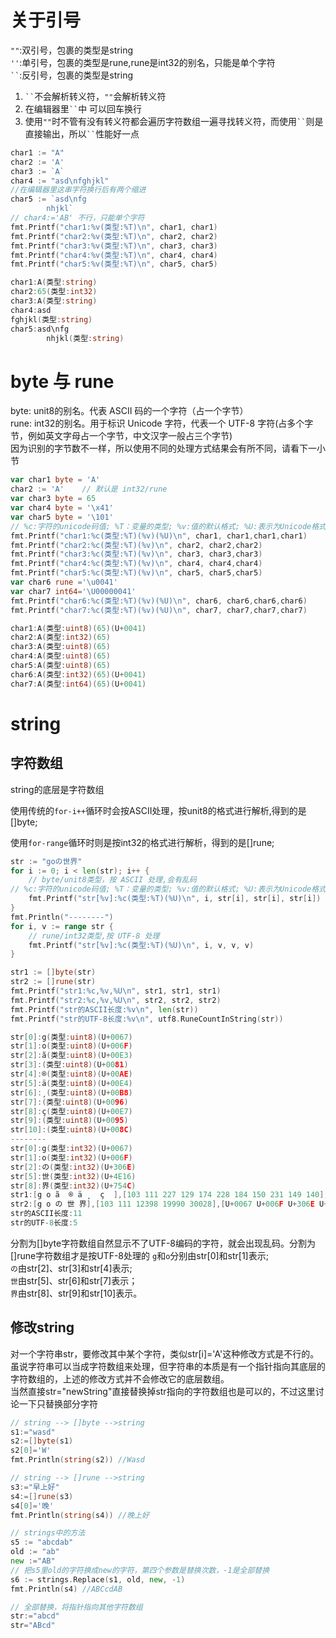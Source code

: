 # 关于引号
` "" `:双引号，包裹的类型是string  
` '' `:单引号，包裹的类型是rune,rune是int32的别名，只能是单个字符  
` `` `:反引号，包裹的类型是string  
1. ` `` `不会解析转义符，`""`会解析转义符
2. 在编辑器里` `` `中 可以回车换行
3. 使用`""`时不管有没有转义符都会遍历字符数组一遍寻找转义符，而使用` `` `则是直接输出，所以` `` `性能好一点
```go
char1 := "A"
char2 := 'A'
char3 := `A`
char4 := "asd\nfghjkl"
//在编辑器里这串字符换行后有两个缩进
char5 := `asd\nfg
		nhjkl`
// char4:='AB' 不行，只能单个字符
fmt.Printf("char1:%v(类型:%T)\n", char1, char1)
fmt.Printf("char2:%v(类型:%T)\n", char2, char2)
fmt.Printf("char3:%v(类型:%T)\n", char3, char3)
fmt.Printf("char4:%v(类型:%T)\n", char4, char4)
fmt.Printf("char5:%v(类型:%T)\n", char5, char5)
```
```go
char1:A(类型:string)
char2:65(类型:int32)
char3:A(类型:string)
char4:asd
fghjkl(类型:string)
char5:asd\nfg
		nhjkl(类型:string)
```
# byte 与 rune 
byte: unit8的别名。代表 ASCII 码的一个字符（占一个字节）  
rune: int32的别名。用于标识 Unicode 字符，代表一个 UTF-8 字符(占多个字节，例如英文字母占一个字节，中文汉字一般占三个字节)  
因为识别的字节数不一样，所以使用不同的处理方式结果会有所不同，请看下一小节  
```go
var char1 byte = 'A'
char2 := 'A'	// 默认是 int32/rune
var char3 byte = 65
var char4 byte = '\x41'
var char5 byte = '\101'
// %c:字符的unicode码值; %T：变量的类型; %v:值的默认格式; %U:表示为Unicode格式
fmt.Printf("char1:%c(类型:%T)(%v)(%U)\n", char1, char1,char1,char1)
fmt.Printf("char2:%c(类型:%T)(%v)\n", char2, char2,char2)
fmt.Printf("char3:%c(类型:%T)(%v)\n", char3, char3,char3)
fmt.Printf("char4:%c(类型:%T)(%v)\n", char4, char4,char4)
fmt.Printf("char5:%c(类型:%T)(%v)\n", char5, char5,char5)
var char6 rune ='\u0041'
var char7 int64='\U00000041'
fmt.Printf("char6:%c(类型:%T)(%v)(%U)\n", char6, char6,char6,char6)
fmt.Printf("char7:%c(类型:%T)(%v)(%U)\n", char7, char7,char7,char7)
```
```go
char1:A(类型:uint8)(65)(U+0041)
char2:A(类型:int32)(65)
char3:A(类型:uint8)(65)
char4:A(类型:uint8)(65)
char5:A(类型:uint8)(65)
char6:A(类型:int32)(65)(U+0041)
char7:A(类型:int64)(65)(U+0041)
```
# string
## 字符数组
string的底层是字符数组

使用传统的`for-i++`循环时会按ASCII处理，按unit8的格式进行解析,得到的是[]byte;

使用`for-range`循环时则是按int32的格式进行解析，得到的是[]rune;
```go
str := "goの世界"
for i := 0; i < len(str); i++ {
	// byte/unit8类型，按 ASCII 处理,会有乱码
// %c:字符的unicode码值; %T：变量的类型; %v:值的默认格式; %U:表示为Unicode格式
	fmt.Printf("str[%v]:%c(类型:%T)(%U)\n", i, str[i], str[i], str[i])
}
fmt.Println("--------")
for i, v := range str {
	// rune/int32类型,按 UTF-8 处理
	fmt.Printf("str[%v]:%c(类型:%T)(%U)\n", i, v, v, v)
}

str1 := []byte(str)
str2 := []rune(str)
fmt.Printf("str1:%c,%v,%U\n", str1, str1, str1)
fmt.Printf("str2:%c,%v,%U\n", str2, str2, str2)
fmt.Printf("str的ASCII长度:%v\n", len(str))
fmt.Printf("str的UTF-8长度:%v\n", utf8.RuneCountInString(str))
```
```go
str[0]:g(类型:uint8)(U+0067)
str[1]:o(类型:uint8)(U+006F)
str[2]:ã(类型:uint8)(U+00E3)
str[3]:(类型:uint8)(U+0081)
str[4]:®(类型:uint8)(U+00AE)
str[5]:ä(类型:uint8)(U+00E4)
str[6]:¸(类型:uint8)(U+00B8)
str[7]:(类型:uint8)(U+0096)
str[8]:ç(类型:uint8)(U+00E7)
str[9]:(类型:uint8)(U+0095)
str[10]:(类型:uint8)(U+008C)
--------
str[0]:g(类型:int32)(U+0067)
str[1]:o(类型:int32)(U+006F)
str[2]:の(类型:int32)(U+306E)
str[5]:世(类型:int32)(U+4E16)
str[8]:界(类型:int32)(U+754C)
str1:[g o ã  ® ä ¸  ç  ],[103 111 227 129 174 228 184 150 231 149 140],[U+0067 U+006F U+00E3 U+0081 U+00AE U+00E4 U+00B8 U+0096 U+00E7 U+0095 U+008C]
str2:[g o の 世 界],[103 111 12398 19990 30028],[U+0067 U+006F U+306E U+4E16 U+754C]
str的ASCII长度:11
str的UTF-8长度:5
```
分割为[]byte字符数组自然显示不了UTF-8编码的字符，就会出现乱码。分割为[]rune字符数组才是按UTF-8处理的
`g`和`o`分别由str[0]和str[1]表示;  
`の`由str[2]、str[3]和str[4]表示;  
`世`由str[5]、str[6]和str[7]表示；  
`界`由str[8]、str[9]和str[10]表示。  
## 修改string
对一个字符串str，要修改其中某个字符，类似str[i]='A'这种修改方式是不行的。  
虽说字符串可以当成字符数组来处理，但字符串的本质是有一个指针指向其底层的字符数组的，上述的修改方式并不会修改它的底层数组。  
当然直接str="newString"直接替换掉str指向的字符数组也是可以的，不过这里讨论一下只替换部分字符
```go
// string --> []byte -->string
s1:="wasd"
s2:=[]byte(s1)
s2[0]='W'
fmt.Println(string(s2)) //Wasd

// string --> []rune -->string
s3:="早上好"
s4:=[]rune(s3)
s4[0]='晚'
fmt.Println(string(s4)) //晚上好

// strings中的方法
s5 := "abcdab"
old := "ab"
new :="AB"
// 把s5里old的字符换成new的字符，第四个参数是替换次数，-1是全部替换
s6 := strings.Replace(s1, old, new, -1)
fmt.Println(s4) //ABCcdAB

// 全部替换，将指针指向其他字符数组
str:="abcd"
str="ABcd"
```
